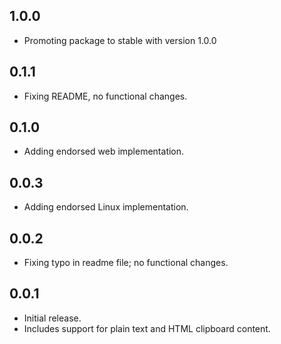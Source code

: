 ## 1.0.0

 - Promoting package to stable with version 1.0.0

## 0.1.1

- Fixing README, no functional changes.

## 0.1.0

- Adding endorsed web implementation.

## 0.0.3

- Adding endorsed Linux implementation.

## 0.0.2

- Fixing typo in readme file; no functional changes.

## 0.0.1

- Initial release.
- Includes support for plain text and HTML clipboard content.